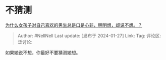# 不猜测
[为什么女孩子对自己喜欢的男生总是口是心非，明明想，却说不想。？](https://www.zhihu.com/question/433336001/answer/3377561466)

> Author: #NellNell
> Last update: [发布于 2024-01-27]
> Link:
> Tag:
> 评论区:
> 泛讨论:

如果她说不想，你最好不要猜测她想。
